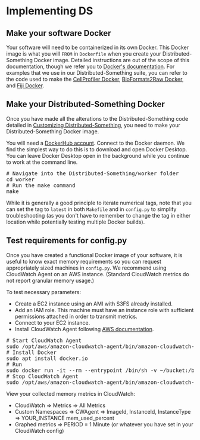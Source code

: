 # Implementing DS

## Make your software Docker

Your software will need to be containerized in its own Docker.
This Docker image is what you will `FROM` in `Dockerfile` when you create your Distributed-Something Docker image.
Detailed instructions are out of the scope of this documentation, though we refer you to [Docker's documentation](https://docs.docker.com/get-started/).
For examples that we use in our Distributed-Something suite, you can refer to the code used to make the [CellProfiler Docker](https://github.com/CellProfiler/distribution/tree/master/docker), [BioFormats2Raw Docker](https://github.com/ome/bioformats2raw-docker), and [Fiji Docker](https://github.com/fiji/dockerfiles).

## Make your Distributed-Something Docker

Once you have made all the alterations to the Distributed-Something code detailed in [Customizing Distributed-Something](customizing_DS.md), you need to make your Distributed-Something Docker image.

You will need a [DockerHub account](https://hub.docker.com).
Connect to the Docker daemon.
We find the simplest way to do this is to download and open Docker Desktop.
You can leave Docker Desktop open in the background while you continue to work at the command line.

<pre>
# Navigate into the Distributed-Something/worker folder
cd worker
# Run the make command
make
</pre>

While it is generally a good principle to iterate numerical tags, note that you can set the tag to `latest` in both `Makefile` and in `config.py` to simplify troubleshooting (as you don't have to remember to change the tag in either location while potentially testing multiple Docker builds).

## Test requirements for config.py

Once you have created a functional Docker image of your software, it is useful to know exact memory requirements so you can request appropriately sized machines in `config.py`.
We recommend using CloudWatch Agent on an AWS instance.
(Standard CloudWatch metrics do not report granular memory usage.)

To test necessary parameters:
- Create a EC2 instance using an AMI with S3FS already installed.
- Add an IAM role. This machine must have an instance role with sufficient permissions attached in order to transmit metrics.
- Connect to your EC2 instance.
- Install CloudWatch Agent following [AWS documentation](https://docs.aws.amazon.com/AmazonCloudWatch/latest/monitoring/download-cloudwatch-agent-commandline.html).

<pre>
# Start CloudWatch Agent
sudo /opt/aws/amazon-cloudwatch-agent/bin/amazon-cloudwatch-agent-ctl -a fetch-config -m ec2 -s -c file:/opt/aws/amazon-cloudwatch-agent/bin/config.json
# Install Docker
sudo apt install docker.io
# Run
sudo docker run -it --rm --entrypoint /bin/sh -v ~/bucket:/bucket DOCKER
# Stop CloudWatch Agent
sudo /opt/aws/amazon-cloudwatch-agent/bin/amazon-cloudwatch-agent-ctl -m ec2 -a stop
</pre>

View your collected memory metrics in CloudWatch:
- CloudWatch => Metrics => All Metrics
- Custom Namespaces => CWAgent => ImageId, InstanceId, InstanceType => YOUR_INSTANCE mem_used_percent
- Graphed metrics => PERIOD = 1 Minute (or whatever you have set in your CloudWatch config)
